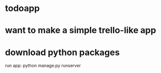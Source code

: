 # todoapp
# want to make a simple trello-like app

# download python packages

run app:
python manage.py runserver

